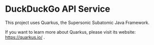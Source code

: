 # DuckDuckGo API Service

This project uses Quarkus, the Supersonic Subatomic Java Framework.

If you want to learn more about Quarkus, please visit its website: https://quarkus.io/ .

